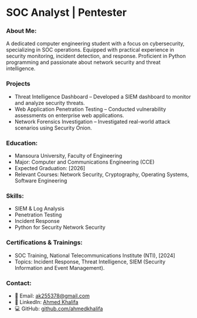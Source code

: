 # SOC Analyst | Pentester
### About Me:
A dedicated computer engineering student with a focus on cybersecurity, specializing in SOC operations. Equipped with practical experience in security monitoring, incident detection, and response. Proficient in Python programming and passionate about network security and threat intelligence.
### Projects
- Threat Intelligence Dashboard – Developed a SIEM dashboard to monitor and analyze security threats.
- Web Application Penetration Testing – Conducted vulnerability assessments on enterprise web applications.
- Network Forensics Investigation – Investigated real-world attack scenarios using Security Onion.
### Education: 
- Mansoura University, Faculty of Engineering
- Major: Computer and Communications Engineering (CCE)
- Expected Graduation: [2026]
- Relevant Courses: Network Security, Cryptography, Operating Systems, Software Engineering
### Skills:
- SIEM & Log Analysis
- Penetration Testing
- Incident Response
- Python for Security
Network Security
### Certifications & Trainings:
- SOC Training, National Telecommunications Institute (NTI), [2024]
- Topics: Incident Response, Threat Intelligence, SIEM (Security Information and Event Management).
### Contact:
- 📧 Email: ak255378@gmail.com
- 🔗 LinkedIn: [Ahmed Khalifa](https://www.linkedin.com/in/ahmed-khalifa-b5bb6424b/)
- 💻 GitHub: [github.com/ahmedkhalifa](https://github.com/A7med1Khalifa)
